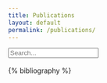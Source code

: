 ```yaml
---
title: Publications
layout: default
permalink: /publications/
---
```


<div class="is-flex flex-direction-column mx-6 mt-5">
    <input class="input is-flex-grow-0" type="text" id="inputSearch" onkeyup="searchArticle();" placeholder="Search...">
</div>
<br>

<div id="article" class="mx-6">
  <!-- {% bibliography -q @*[year >= {{2021}}]* %} -->
  {% bibliography %}

  <!-- <h1 class="title is-bold">Pré ALICE</h1> -->

  <!-- {% bibliography -q @*[year <= {{2014}}]* %} -->
</div>
